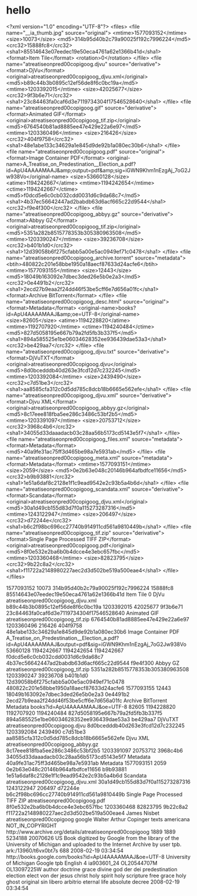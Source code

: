 # hello
&lt;?xml version="1.0" encoding="UTF-8"?> &lt;files>   &lt;file name="__ia_thumb.jpg" source="original">     &lt;mtime>1577093152&lt;/mtime>     &lt;size>10073&lt;/size>     &lt;md5>314b95d40b2c79a90025f192c7996224&lt;/md5>     &lt;crc32>15888fc8&lt;/crc32>     &lt;sha1>85514643e07eedec19e50eca4761a62e1366b41d&lt;/sha1>     &lt;format>Item Tile&lt;/format>     &lt;rotation>0&lt;/rotation>   &lt;/file>   &lt;file name="atreatiseonpred00copigoog.djvu" source="derivative">     &lt;format>DjVu&lt;/format>     &lt;original>atreatiseonpred00copigoog_djvu.xml&lt;/original>     &lt;md5>b89c44b3b0895c12ef56de8f6c0bc19a&lt;/md5>     &lt;mtime>1203392015&lt;/mtime>     &lt;size>42025677&lt;/size>     &lt;crc32>9f3b6e71&lt;/crc32>     &lt;sha1>23c84463fa0caf6d3e7119734304f17546528640&lt;/sha1>   &lt;/file>   &lt;file name="atreatiseonpred00copigoog.gif" source="derivative">     &lt;format>Animated GIF&lt;/format>     &lt;original>atreatiseonpred00copigoog_tif.zip&lt;/original>     &lt;md5>6764540b81ad8885ee47e429e22a6e97&lt;/md5>     &lt;mtime>1203360496&lt;/mtime>     &lt;size>216426&lt;/size>     &lt;crc32>404f9758&lt;/crc32>     &lt;sha1>48e1abe133c34629a1e845d9de92b1a080ec30b6&lt;/sha1>   &lt;/file>   &lt;file name="atreatiseonpred00copigoog.pdf" source="original">     &lt;format>Image Container PDF&lt;/format>     &lt;original-name>A_Treatise_on_Predestination__Election_a.pdf?id=ApU4AAAAMAAJ&amp;amp;output=pdf&amp;amp;sig=iGWN9Khm1nEzgAj_7oG2Jw938Vo&lt;/original-name>     &lt;size>53660128&lt;/size>     &lt;atime>1194242667&lt;/atime>     &lt;mtime>1194242654&lt;/mtime>     &lt;ctime>1194242667&lt;/ctime>     &lt;md5>f0dcd5e6c0cb032cdd0031d6c9da68c7&lt;/md5>     &lt;sha1>4b37ec56642447ad2babdb63d6acf665c22d9544&lt;/sha1>     &lt;crc32>f9e4f300&lt;/crc32>   &lt;/file>   &lt;file name="atreatiseonpred00copigoog_abbyy.gz" source="derivative">     &lt;format>Abbyy GZ&lt;/format>     &lt;original>atreatiseonpred00copigoog_tif.zip&lt;/original>     &lt;md5>5351a282b8515778353b305380963508&lt;/md5>     &lt;mtime>1203390247&lt;/mtime>     &lt;size>39236708&lt;/size>     &lt;crc32>b401b1d0&lt;/crc32>     &lt;sha1>12d39058b6f275cfabb5a00e5ac0949ef71c0478&lt;/sha1>   &lt;/file>   &lt;file name="atreatiseonpred00copigoog_archive.torrent" source="metadata">     &lt;btih>480822c201e58bbe1950a18aecf87633d24acfe6&lt;/btih>     &lt;mtime>1577093155&lt;/mtime>     &lt;size>12443&lt;/size>     &lt;md5>18049b163092e7dbec3ded26e5b0e2a3&lt;/md5>     &lt;crc32>0e4491b2&lt;/crc32>     &lt;sha1>2ecd27b9eaa2f24dd46f53be5cff6e7d656a01fc&lt;/sha1>     &lt;format>Archive BitTorrent&lt;/format>   &lt;/file>   &lt;file name="atreatiseonpred00copigoog_desc.html" source="original">     &lt;format>Metadata&lt;/format>     &lt;original-name>books?id=ApU4AAAAMAAJ&amp;amp;oe=UTF-8&lt;/original-name>     &lt;size>82605&lt;/size>     &lt;atime>1194228820&lt;/atime>     &lt;mtime>1192707920&lt;/mtime>     &lt;ctime>1194240484&lt;/ctime>     &lt;md5>827d5058195e667b79a2fd5fb3b337f5&lt;/md5>     &lt;sha1>894a585525e1be06034628352ee936439dae53a3&lt;/sha1>     &lt;crc32>be429aa7&lt;/crc32>   &lt;/file>   &lt;file name="atreatiseonpred00copigoog_djvu.txt" source="derivative">     &lt;format>DjVuTXT&lt;/format>     &lt;original>atreatiseonpred00copigoog.djvu&lt;/original>     &lt;md5>8d0bcedddb40d263e3fcd12d7c232245&lt;/md5>     &lt;mtime>1203392084&lt;/mtime>     &lt;size>2439490&lt;/size>     &lt;crc32>c7d51be3&lt;/crc32>     &lt;sha1>aa8585cfa312c0d5dd785c8dcb18b6665e562efe&lt;/sha1>   &lt;/file>   &lt;file name="atreatiseonpred00copigoog_djvu.xml" source="derivative">     &lt;format>Djvu XML&lt;/format>     &lt;original>atreatiseonpred00copigoog_abbyy.gz&lt;/original>     &lt;md5>8c17eee818fba5ee286c3486c53bf2b5&lt;/md5>     &lt;mtime>1203391097&lt;/mtime>     &lt;size>20753712&lt;/size>     &lt;crc32>3968c4b6&lt;/crc32>     &lt;sha1>34055d33daaadacb03c28aa56b5173cd5143e5f7&lt;/sha1>   &lt;/file>   &lt;file name="atreatiseonpred00copigoog_files.xml" source="metadata">     &lt;format>Metadata&lt;/format>     &lt;md5>40a9fe31ac75ff3d465be98a7e5931ab&lt;/md5>   &lt;/file>   &lt;file name="atreatiseonpred00copigoog_meta.xml" source="metadata">     &lt;format>Metadata&lt;/format>     &lt;mtime>1577093151&lt;/mtime>     &lt;size>2059&lt;/size>     &lt;md5>0e2b63e048c20146b964afbdfce11656&lt;/md5>     &lt;crc32>b9b93881&lt;/crc32>     &lt;sha1>1e51a6daf8c2128e1f1c9ead9542e2c93b5a4b6d&lt;/sha1>   &lt;/file>   &lt;file name="atreatiseonpred00copigoog_scandata.xml" source="derivative">     &lt;format>Scandata&lt;/format>     &lt;original>atreatiseonpred00copigoog_djvu.xml&lt;/original>     &lt;md5>30a1d49cb155d83d7f0a115273287316&lt;/md5>     &lt;mtime>1243122947&lt;/mtime>     &lt;size>206497&lt;/size>     &lt;crc32>d72244e&lt;/crc32>     &lt;sha1>b6c2f98bc696cc27740b914911cd561a9810449b&lt;/sha1>   &lt;/file>   &lt;file name="atreatiseonpred00copigoog_tif.zip" source="derivative">     &lt;format>Single Page Processed TIFF ZIP&lt;/format>     &lt;original>atreatiseonpred00copigoog.pdf&lt;/original>     &lt;md5>8f0e532e2ba6b0b4dcce4e3ebc657fbc&lt;/md5>     &lt;mtime>1203360468&lt;/mtime>     &lt;size>82823795&lt;/size>     &lt;crc32>9b22c8a2&lt;/crc32>     &lt;sha1>f11722a2148980227aec2d3d502be519a500eae4&lt;/sha1>   &lt;/file> &lt;/files>
<?xml version="1.0" encoding="UTF-8"?>
<files>
  <file name="__ia_thumb.jpg" source="original">
    <mtime>1577093152</mtime>
    <size>10073</size>
    <md5>314b95d40b2c79a90025f192c7996224</md5>
    <crc32>15888fc8</crc32>
    <sha1>85514643e07eedec19e50eca4761a62e1366b41d</sha1>
    <format>Item Tile</format>
    <rotation>0</rotation>
  </file>
  <file name="atreatiseonpred00copigoog.djvu" source="derivative">
    <format>DjVu</format>
    <original>atreatiseonpred00copigoog_djvu.xml</original>
    <md5>b89c44b3b0895c12ef56de8f6c0bc19a</md5>
    <mtime>1203392015</mtime>
    <size>42025677</size>
    <crc32>9f3b6e71</crc32>
    <sha1>23c84463fa0caf6d3e7119734304f17546528640</sha1>
  </file>
  <file name="atreatiseonpred00copigoog.gif" source="derivative">
    <format>Animated GIF</format>
    <original>atreatiseonpred00copigoog_tif.zip</original>
    <md5>6764540b81ad8885ee47e429e22a6e97</md5>
    <mtime>1203360496</mtime>
    <size>216426</size>
    <crc32>404f9758</crc32>
    <sha1>48e1abe133c34629a1e845d9de92b1a080ec30b6</sha1>
  </file>
  <file name="atreatiseonpred00copigoog.pdf" source="original">
    <format>Image Container PDF</format>
    <original-name>A_Treatise_on_Predestination__Election_a.pdf?id=ApU4AAAAMAAJ&amp;output=pdf&amp;sig=iGWN9Khm1nEzgAj_7oG2Jw938Vo</original-name>
    <size>53660128</size>
    <atime>1194242667</atime>
    <mtime>1194242654</mtime>
    <ctime>1194242667</ctime>
    <md5>f0dcd5e6c0cb032cdd0031d6c9da68c7</md5>
    <sha1>4b37ec56642447ad2babdb63d6acf665c22d9544</sha1>
    <crc32>f9e4f300</crc32>
  </file>
  <file name="atreatiseonpred00copigoog_abbyy.gz" source="derivative">
    <format>Abbyy GZ</format>
    <original>atreatiseonpred00copigoog_tif.zip</original>
    <md5>5351a282b8515778353b305380963508</md5>
    <mtime>1203390247</mtime>
    <size>39236708</size>
    <crc32>b401b1d0</crc32>
    <sha1>12d39058b6f275cfabb5a00e5ac0949ef71c0478</sha1>
  </file>
  <file name="atreatiseonpred00copigoog_archive.torrent" source="metadata">
    <btih>480822c201e58bbe1950a18aecf87633d24acfe6</btih>
    <mtime>1577093155</mtime>
    <size>12443</size>
    <md5>18049b163092e7dbec3ded26e5b0e2a3</md5>
    <crc32>0e4491b2</crc32>
    <sha1>2ecd27b9eaa2f24dd46f53be5cff6e7d656a01fc</sha1>
    <format>Archive BitTorrent</format>
  </file>
  <file name="atreatiseonpred00copigoog_desc.html" source="original">
    <format>Metadata</format>
    <original-name>books?id=ApU4AAAAMAAJ&amp;oe=UTF-8</original-name>
    <size>82605</size>
    <atime>1194228820</atime>
    <mtime>1192707920</mtime>
    <ctime>1194240484</ctime>
    <md5>827d5058195e667b79a2fd5fb3b337f5</md5>
    <sha1>894a585525e1be06034628352ee936439dae53a3</sha1>
    <crc32>be429aa7</crc32>
  </file>
  <file name="atreatiseonpred00copigoog_djvu.txt" source="derivative">
    <format>DjVuTXT</format>
    <original>atreatiseonpred00copigoog.djvu</original>
    <md5>8d0bcedddb40d263e3fcd12d7c232245</md5>
    <mtime>1203392084</mtime>
    <size>2439490</size>
    <crc32>c7d51be3</crc32>
    <sha1>aa8585cfa312c0d5dd785c8dcb18b6665e562efe</sha1>
  </file>
  <file name="atreatiseonpred00copigoog_djvu.xml" source="derivative">
    <format>Djvu XML</format>
    <original>atreatiseonpred00copigoog_abbyy.gz</original>
    <md5>8c17eee818fba5ee286c3486c53bf2b5</md5>
    <mtime>1203391097</mtime>
    <size>20753712</size>
    <crc32>3968c4b6</crc32>
    <sha1>34055d33daaadacb03c28aa56b5173cd5143e5f7</sha1>
  </file>
  <file name="atreatiseonpred00copigoog_files.xml" source="metadata">
    <format>Metadata</format>
    <md5>40a9fe31ac75ff3d465be98a7e5931ab</md5>
  </file>
  <file name="atreatiseonpred00copigoog_meta.xml" source="metadata">
    <format>Metadata</format>
    <mtime>1577093151</mtime>
    <size>2059</size>
    <md5>0e2b63e048c20146b964afbdfce11656</md5>
    <crc32>b9b93881</crc32>
    <sha1>1e51a6daf8c2128e1f1c9ead9542e2c93b5a4b6d</sha1>
  </file>
  <file name="atreatiseonpred00copigoog_scandata.xml" source="derivative">
    <format>Scandata</format>
    <original>atreatiseonpred00copigoog_djvu.xml</original>
    <md5>30a1d49cb155d83d7f0a115273287316</md5>
    <mtime>1243122947</mtime>
    <size>206497</size>
    <crc32>d72244e</crc32>
    <sha1>b6c2f98bc696cc27740b914911cd561a9810449b</sha1>
  </file>
  <file name="atreatiseonpred00copigoog_tif.zip" source="derivative">
    <format>Single Page Processed TIFF ZIP</format>
    <original>atreatiseonpred00copigoog.pdf</original>
    <md5>8f0e532e2ba6b0b4dcce4e3ebc657fbc</md5>
    <mtime>1203360468</mtime>
    <size>82823795</size>
    <crc32>9b22c8a2</crc32>
    <sha1>f11722a2148980227aec2d3d502be519a500eae4</sha1>
  </file>
</files> <?xml version="1.0" encoding="UTF-8"?>
<metadata>
  <publisher>James Nisbet</publisher>
  <identifier>atreatiseonpred00copigoog</identifier>
  <scanner>google</scanner>
  <title>A Treatise on Predestination, Election and Grace, Historical, Doctrinal, and ...</title>
  <creator>Walter Arthur Copinger</creator>
  <mediatype>texts</mediatype>
  <collection>americana</collection>
  <possible-copyright-status>NOT_IN_COPYRIGHT</possible-copyright-status>
  <identifier-access>http://www.archive.org/details/atreatiseonpred00copigoog</identifier-access>
  <year>1889</year>
  <date>1889</date>
  <oclc-id>5234188</oclc-id>
  <scandate>20070626</scandate>
  <copyright-region>US</copyright-region>
  <description>Book digitized by Google from the library of the University of Michigan and uploaded to the Internet Archive by user tpb.</description>
  <identifier-ark>ark:/13960/t6vx0bt7s</identifier-ark>
  <imagecount>688</imagecount>
  <publicdate>2008-02-19 03:34:54</publicdate>
  <source>http://books.google.com/books?id=ApU4AAAAMAAJ&amp;oe=UTF-8</source>
  <contributor>University of Michigan</contributor>
  <sponsor>Google</sponsor>
  <uploader>tpb</uploader>
  <language>English</language>
  <repub_state>4</repub_state>
  <backup_location>ia903601_24</backup_location>
  <openlibrary_edition>OL20544707M</openlibrary_edition>
  <openlibrary_work>OL13097225W</openlibrary_work>
  <subject>author</subject>
  <subject>doctrine</subject>
  <subject>grace</subject>
  <subject>divine</subject>
  <subject>god</subject>
  <subject>der</subject>
  <subject>dei</subject>
  <subject>predestination</subject>
  <subject>election</subject>
  <subject>elect</subject>
  <subject>von der</subject>
  <subject>jesus christ</subject>
  <subject>holy spirit</subject>
  <subject>holy scripture</subject>
  <subject>free grace</subject>
  <subject>holy ghost</subject>
  <subject>original sin</subject>
  <subject>libero arbitrio</subject>
  <subject>eternal life</subject>
  <subject>absolute decree</subject>
  <addeddate>2008-02-19 03:34:54</addeddate>
</metadata>

